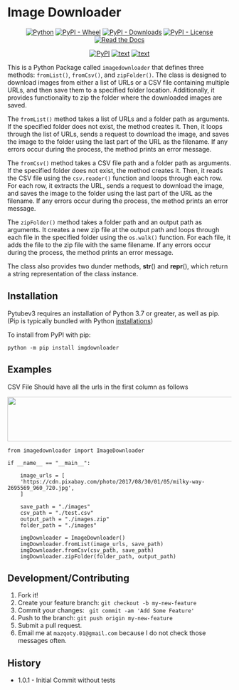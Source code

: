 # Image Downloader

<div align="center">

  <a href="#">![Python](https://img.shields.io/badge/Python-3.7+-3776AB?style=plastic&logo=Python)</a>
  <a href="#">![PyPI - Wheel](https://img.shields.io/pypi/wheel/imagedownloader?style=plastic)</a>
  <a href="#">![PyPI - Downloads](https://img.shields.io/pypi/dm/imagedownloader?style=plastic)</a>
  <a href="#">![PyPI - License](https://img.shields.io/pypi/l/imagedownloader)</a>
  <a href="https://imagedownloader.readthedocs.io/en/latest/">![Read the Docs](https://img.shields.io/readthedocs/imagedownloader?style=plastic)</a>
  

</div>

<div align="center">

  <a href="https://pypi.org/project/imagedownloader/">![PyPI](https://img.shields.io/pypi/v/imagedownloader?style=for-the-badge)</a>
  <a href="https://github.com/mm-mazhar/imagedownloader">![text](https://img.shields.io/badge/GitHub-181717?style=for-the-badge&logo=GitHub)</a>
  <a href="https://imagedownloader.readthedocs.io/en/latest/">![text](https://img.shields.io/badge/View-Documentation-blue?style=for-the-badge)</a>

</div>

This is a Python Package called `imagedownloader` that defines three methods: `fromList()`, `fromCsv()`, and `zipFolder()`. The class is designed to download images from either a list of URLs or a CSV file containing multiple URLs, and then save them to a specified folder location. Additionally, it provides functionality to zip the folder where the downloaded images are saved.

The `fromList()` method takes a list of URLs and a folder path as arguments. If the specified folder does not exist, the method creates it. Then, it loops through the list of URLs, sends a request to download the image, and saves the image to the folder using the last part of the URL as the filename. If any errors occur during the process, the method prints an error message.

The `fromCsv()` method takes a CSV file path and a folder path as arguments. If the specified folder does not exist, the method creates it. Then, it reads the CSV file using the `csv.reader()` function and loops through each row. For each row, it extracts the URL, sends a request to download the image, and saves the image to the folder using the last part of the URL as the filename. If any errors occur during the process, the method prints an error message.

The `zipFolder()` method takes a folder path and an output path as arguments. It creates a new zip file at the output path and loops through each file in the specified folder using the `os.walk()` function. For each file, it adds the file to the zip file with the same filename. If any errors occur during the process, the method prints an error message.

The class also provides two dunder methods, __str__() and __repr__(), which return a string representation of the class instance.

## Installation

Pytubev3 requires an installation of Python 3.7 or greater, as well as pip. (Pip is typically bundled with Python [installations](https://python.org/downloads))

To install from PyPI with pip:

`python -m pip install imgdownloader`

## Examples

CSV File Should have all the urls in the first column as follows

<img src="https://i.imgur.com/z8i92e7.jpg" width="700px" height=100px/>

<br>

```
from imagedownloader import ImageDownloader

if __name__ == "__main__":
    
    image_urls = [
    'https://cdn.pixabay.com/photo/2017/08/30/01/05/milky-way-2695569_960_720.jpg',
    ]
    
    save_path = "./images"
    csv_path = "./test.csv"
    output_path = "./images.zip"
    folder_path = "./images"
    
    imgDownloader = ImageDownloader()
    imgDownloader.fromList(image_urls, save_path)
    imgDownloader.fromCsv(csv_path, save_path)
    imgDownloader.zipFolder(folder_path, output_path)
```

## Development/Contributing
1. Fork it!
2. Create your feature branch: `git checkout -b my-new-feature`
3. Commit your changes: ` git commit -am 'Add Some Feature'`
4. Push to the branch: `git push origin my-new-feature`
5. Submit a pull request.
6. Email me at `mazqoty.01@gmail.com` because I do not check those messages often.

## History
* 1.0.1 - Initial Commit without tests 
